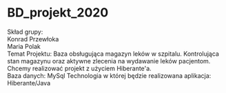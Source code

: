# BD_projekt_2020

Skład grupy:  
Konrad Przewłoka  
Maria Polak  
Temat Projektu: Baza obsługująca magazyn leków w szpitalu. Kontrolująca stan magazynu oraz aktywne zlecenia na wydawanie leków pacjentom. Chcemy realizować projekt z użyciem Hiberante'a.  
Baza danych: MySql
Technologia w której będzie realizowana aplikacja: Hiberante/Java
